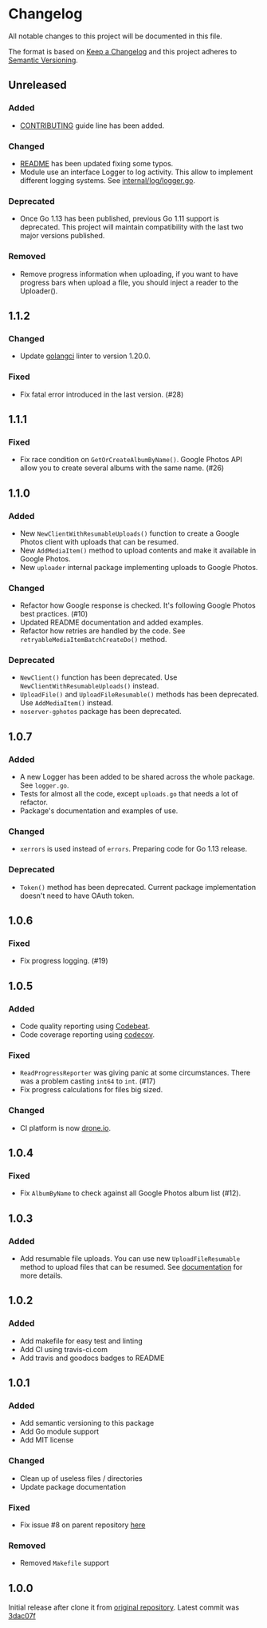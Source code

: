 # Changelog
All notable changes to this project will be documented in this file.

The format is based on [Keep a Changelog](https://keepachangelog.com/) and this project adheres to [Semantic Versioning](https://semver.org/).

## Unreleased
### Added
- [CONTRIBUTING](CONTRIBUTING.md) guide line has been added.
### Changed
- [README](README.md) has been updated fixing some typos.
- Module use an interface Logger to log activity. This allow to implement different logging systems. See [internal/log/logger.go](lib-gphotos/internal/log/logger.go).
### Deprecated
- Once Go 1.13 has been published, previous Go 1.11 support is deprecated. This project will maintain compatibility with the last two major versions published.
### Removed
- Remove progress information when uploading, if you want to have progress bars when upload a file, you should inject a reader to the Uploader().

## 1.1.2
### Changed
- Update [golangci](https://github.com/golangci/golangci-lint) linter to version 1.20.0.
### Fixed
- Fix fatal error introduced in the last version. (#28)

## 1.1.1
### Fixed
- Fix race condition on `GetOrCreateAlbumByName()`. Google Photos API allow you to create several albums with the same name. (#26)

## 1.1.0
### Added
- New `NewClientWithResumableUploads()` function to create a Google Photos client with uploads that can be resumed.
- New `AddMediaItem()` method to upload contents and make it available in Google Photos.
- New `uploader` internal package implementing uploads to Google Photos.
### Changed
- Refactor how Google response is checked. It's following Google Photos best practices. (#10)
- Updated README documentation and added examples.
- Refactor how retries are handled by the code. See `retryableMediaItemBatchCreateDo()` method.
### Deprecated
- `NewClient()` function has been deprecated. Use `NewClientWithResumableUploads()` instead.
- `UploadFile()` and `UploadFileResumable()` methods has been deprecated. Use `AddMediaItem()` instead.
- `noserver-gphotos` package has been deprecated.

## 1.0.7
### Added
- A new Logger has been added to be shared across the whole package. See `logger.go`.
- Tests for almost all the code, except `uploads.go` that needs a lot of refactor.
- Package's documentation and examples of use.

### Changed
- `xerrors` is used instead of `errors`. Preparing code for Go 1.13 release.

### Deprecated
- `Token()` method has been deprecated. Current package implementation doesn't need to have OAuth token.

## 1.0.6
### Fixed
- Fix progress logging. (#19)

## 1.0.5
### Added
- Code quality reporting using [Codebeat](https://codebeat.co/projects/github-com-gphotosuploader-google-photos-api-client-go-master).
- Code coverage reporting using [codecov](https://codecov.io/gh/gphotosuploader/google-photos-api-client-go).

### Fixed
- `ReadProgressReporter` was giving panic at some circumstances. There was a problem casting `int64` to `int`. (#17)
- Fix progress calculations for files big sized. 

### Changed
- CI platform is now [drone.io](https://drone.io).

## 1.0.4
### Fixed
- Fix `AlbumByName` to check against all Google Photos album list (#12).

## 1.0.3
### Added
- Add resumable file uploads. You can use new `UploadFileResumable` method to upload files that can be resumed. See [documentation](https://godoc.org/github.com/gphotosuploader/google-photos-api-client-go/lib-gphotos) for more details.

## 1.0.2
### Added
- Add makefile for easy test and linting
- Add CI using travis-ci.com
- Add travis and goodocs badges to README

## 1.0.1
### Added
- Add semantic versioning to this package
- Add Go module support
- Add MIT license

### Changed
- Clean up of useless files / directories
- Update package documentation

### Fixed
- Fix issue #8 on parent repository [here](https://github.com/nmrshll/google-photos-api-client-go/issues/8)

### Removed
- Removed `Makefile` support

## 1.0.0
Initial release after clone it from [original repository](https://github.com/nmrshll/google-photos-api-client-go). Latest commit was [3dac07f](https://github.com/nmrshll/google-photos-api-client-go/commit/3dac07f1b07f249ac4a9805b9d60afe0f68c34b2)
